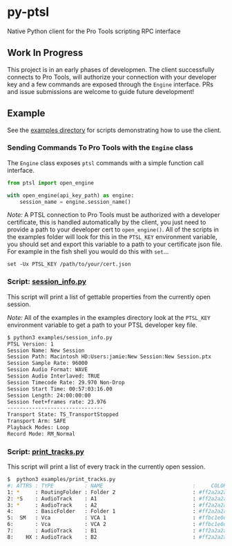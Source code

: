 # py-ptsl

Native Python client for the Pro Tools scripting RPC interface

## Work In Progress

This project is in an early phases of developmen. The 
client successfully connects to Pro Tools, will authorize your connection with your
developer key and a few commands are exposed through the `Engine` interface. PRs and issue submissions are welcome
to guide future development!

## Example

See the [examples directory](examples) for scripts demonstrating how to use the client.

### Sending Commands To Pro Tools with the `Engine` class

The `Engine` class exposes `ptsl` commands with a simple function call interface.

```python
from ptsl import open_engine

with open_engine(api_key_path) as engine:
    session_name = engine.session_name()

```

_Note:_ A PTSL connection to Pro Tools must be authorized with a developer 
certificate, this is handled automatically by the client, you just need to
provide a path to your developer cert to `open_engine()`. All of the scripts
in the examples folder will look for this in the `PTSL_KEY` environment 
variable, you should set and export this variable to a path to your certificate 
json file. For example in the fish shell you would do this with `set`...

```fish
set -Ux PTSL_KEY /path/to/your/cert.json
```

### Script: [session_info.py](examples/session_info.py)

This script will print a list of gettable properties from the currently open session.

_Note:_ All of the examples in the examples directory look at the `PTSL_KEY` environment
variable to get a path to your PTSL developer key file.


```sh
$ python3 examples/session_info.py
PTSL Version: 1
Session Name: New Session
Session Path: Macintosh HD:Users:jamie:New Session:New Session.ptx
Session Sample Rate: 96000
Session Audio Format: WAVE
Session Audio Interlaved: TRUE
Session Timecode Rate: 29.970 Non-Drop
Session Start Time: 00:57:03:16.00
Session Length: 24:00:00:00
Session feet+frames rate: 23.976
-------------------------------
Transport State: TS_TransportStopped 
Transport Arm: SAFE
Playback Modes: Loop
Record Mode: RM_Normal
```


### Script: [print_tracks.py](examples/print_tracks.py)

This script will print a list of every track in the currently open session.

```sh
$  python3 examples/print_tracks.py
#: ATTRS : TYPE          : NAME                             :     COLOR : ID
1: *     : RoutingFolder : Folder 2                         : #ff2a2a2a : {00000000-2a000000-f404e1df-f298fd4b}
2: *S    : AudioTrack    : A1                               : #ff2a2a2a : {00000000-2a000000-d4cbe0df-2590e43e}
3: *     : AudioTrack    : A2                               : #ff2a2a2a : {00000000-2a000000-d4cbe0df-ac40203f}
4:       : BasicFolder   : Folder 1                         : #ff2a2a2a : {00000000-2a000000-de01e1df-2d2b4575}
5:  SM   : Vca           : VCA 1                            : #ffbc1e0d : {00000000-2a000000-a301e1df-f690ac51}
6:       : Vca           : VCA 2                            : #ffbc1e0d : {00000000-2a000000-a301e1df-5b0aad51}
7:       : AudioTrack    : B1                               : #ff2a2a2a : {00000000-2a000000-d4cbe0df-d3ae273f}
8:    HX : AudioTrack    : B2                               : #ff2a2a2a : {00000000-2a000000-d4cbe0df-cc3b283f}
```
